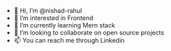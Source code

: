 - 👋 Hi, I’m @nishad-rahul
- 👀 I’m interested in Frontend 
- 🌱 I’m currently learning Mern stack
- 💞️ I’m looking to collaborate on open source projects
- 📫 You can reach me through Linkedin 

